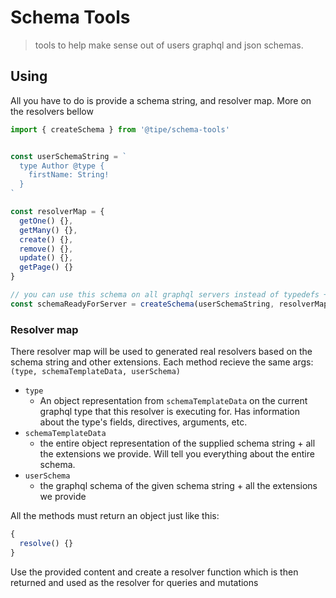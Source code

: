 # Schema Tools
> tools to help make sense out of users graphql and json schemas.

## Using
All you have to do is provide a schema string, and resolver map. More on the resolvers bellow
```js
import { createSchema } from '@tipe/schema-tools'


const userSchemaString = `
  type Author @type {
    firstName: String!
  }
`

const resolverMap = {
  getOne() {},
  getMany() {},
  create() {},
  remove() {},
  update() {},
  getPage() {}
}

// you can use this schema on all graphql servers instead of typedefs + resolvers
const schemaReadyForServer = createSchema(userSchemaString, resolverMap)
```

### Resolver map
There resolver map will be used to generated real resolvers based on the schema string and other extensions. Each method recieve the same args:
`(type, schemaTemplateData, userSchema)`

* `type`
  * An object representation from `schemaTemplateData` on the current graphql type that this resolver is executing for. Has information about the type's fields, directives, arguments, etc.
* `schemaTemplateData`
  * the entire object representation of the supplied schema string + all the extensions we provide. Will tell you everything about the entire schema.
* `userSchema`
  * the graphql schema of the given schema string + all the extensions we provide

All the methods must return an object just like this:
```js
{
  resolve() {}
}
```
Use the provided content and create a resolver function which is then returned and used as the resolver for queries and mutations

